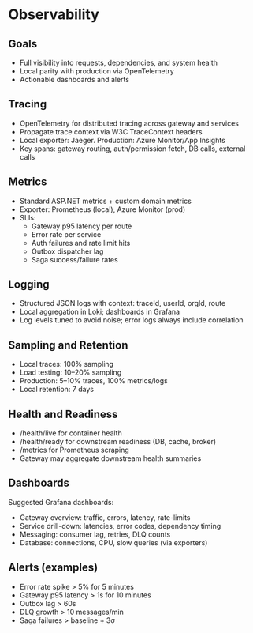 # Observability

## Goals
- Full visibility into requests, dependencies, and system health
- Local parity with production via OpenTelemetry
- Actionable dashboards and alerts

## Tracing
- OpenTelemetry for distributed tracing across gateway and services
- Propagate trace context via W3C TraceContext headers
- Local exporter: Jaeger. Production: Azure Monitor/App Insights
- Key spans: gateway routing, auth/permission fetch, DB calls, external calls

## Metrics
- Standard ASP.NET metrics + custom domain metrics
- Exporter: Prometheus (local), Azure Monitor (prod)
- SLIs:
  - Gateway p95 latency per route
  - Error rate per service
  - Auth failures and rate limit hits
  - Outbox dispatcher lag
  - Saga success/failure rates

## Logging
- Structured JSON logs with context: traceId, userId, orgId, route
- Local aggregation in Loki; dashboards in Grafana
- Log levels tuned to avoid noise; error logs always include correlation

## Sampling and Retention
- Local traces: 100% sampling
- Load testing: 10–20% sampling
- Production: 5–10% traces, 100% metrics/logs
- Local retention: 7 days

## Health and Readiness
- /health/live for container health
- /health/ready for downstream readiness (DB, cache, broker)
- /metrics for Prometheus scraping
- Gateway may aggregate downstream health summaries

## Dashboards
Suggested Grafana dashboards:
- Gateway overview: traffic, errors, latency, rate-limits
- Service drill-down: latencies, error codes, dependency timing
- Messaging: consumer lag, retries, DLQ counts
- Database: connections, CPU, slow queries (via exporters)

## Alerts (examples)
- Error rate spike > 5% for 5 minutes
- Gateway p95 latency > 1s for 10 minutes
- Outbox lag > 60s
- DLQ growth > 10 messages/min
- Saga failures > baseline + 3σ
